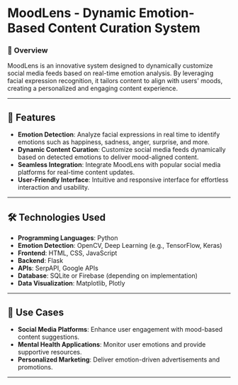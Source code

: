 
# **MoodLens - Dynamic Emotion-Based Content Curation System**  

### 🌟 **Overview**  
MoodLens is an innovative system designed to dynamically customize social media feeds based on real-time emotion analysis. By leveraging facial expression recognition, it tailors content to align with users' moods, creating a personalized and engaging content experience.  

---

## 🚀 **Features**  
- **Emotion Detection**: Analyze facial expressions in real time to identify emotions such as happiness, sadness, anger, surprise, and more.  
- **Dynamic Content Curation**: Customize social media feeds dynamically based on detected emotions to deliver mood-aligned content.  
- **Seamless Integration**: Integrate MoodLens with popular social media platforms for real-time content updates.  
- **User-Friendly Interface**: Intuitive and responsive interface for effortless interaction and usability.  

---

## 🛠️ **Technologies Used**  
- **Programming Languages**: Python  
- **Emotion Detection**: OpenCV, Deep Learning (e.g., TensorFlow, Keras)  
- **Frontend**: HTML, CSS, JavaScript  
- **Backend**: Flask  
- **APIs**: SerpAPI, Google APIs  
- **Database**: SQLite or Firebase (depending on implementation)  
- **Data Visualization**: Matplotlib, Plotly  

---


## 🎯 **Use Cases**  
- **Social Media Platforms**: Enhance user engagement with mood-based content suggestions.  
- **Mental Health Applications**: Monitor user emotions and provide supportive resources.  
- **Personalized Marketing**: Deliver emotion-driven advertisements and promotions.  

---





